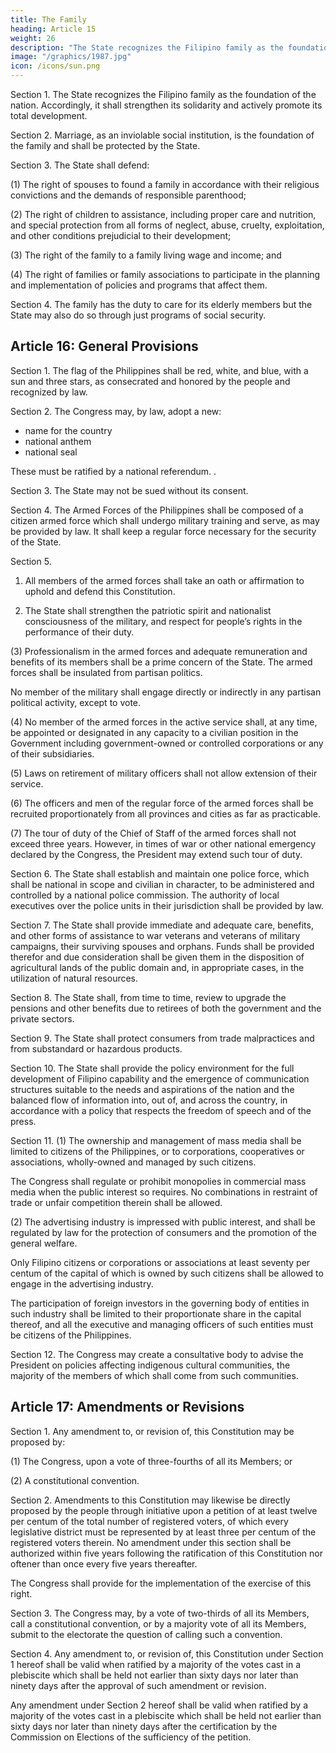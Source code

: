 ```yaml
---
title: The Family
heading: Article 15
weight: 26
description: "The State recognizes the Filipino family as the foundation of the nation. Accordingly, it shall strengthen its solidarity and actively promote its total development"
image: "/graphics/1987.jpg"
icon: /icons/sun.png
---
```



Section 1. The State recognizes the Filipino family as the foundation of the nation. Accordingly, it shall strengthen its solidarity and actively promote its total development.

Section 2. Marriage, as an inviolable social institution, is the foundation of the family and shall be protected by the State.

Section 3. The State shall defend:

(1) The right of spouses to found a family in accordance with their religious convictions and the demands of responsible parenthood;

(2) The right of children to assistance, including proper care and nutrition, and special protection from all forms of neglect, abuse, cruelty, exploitation, and other conditions prejudicial to their development;

(3) The right of the family to a family living wage and income; and

(4) The right of families or family associations to participate in the planning and implementation of policies and programs that affect them.

Section 4. The family has the duty to care for its elderly members but the State may also do so through just programs of social security.



## Article 16: General Provisions

Section 1. The flag of the Philippines shall be red, white, and blue, with a sun and three stars, as consecrated and honored by the people and recognized by law.

Section 2. The Congress may, by law, adopt a new:
- name for the country
- national anthem
- national seal

These must be ratified by a national referendum.<!-- , which shall all be truly reflective and symbolic of the ideals, history, and traditions of the people. Such law shall take effect only upon its ratification by the people in --> .


Section 3. The State may not be sued without its consent.

Section 4. The Armed Forces of the Philippines shall be composed of a citizen armed force which shall undergo military training and serve, as may be provided by law. It shall keep a regular force necessary for the security of the State.

Section 5.

1. All members of the armed forces shall take an oath or affirmation to uphold and defend this Constitution.

2. The State shall strengthen the patriotic spirit and nationalist consciousness of the military, and respect for people’s rights in the performance of their duty.

(3) Professionalism in the armed forces and adequate remuneration and benefits of its members shall be a prime concern of the State. The armed forces shall be insulated from partisan politics.

No member of the military shall engage directly or indirectly in any partisan political activity, except to vote.

(4) No member of the armed forces in the active service shall, at any time, be appointed or designated in any capacity to a civilian position in the Government including government-owned or controlled corporations or any of their subsidiaries.

(5) Laws on retirement of military officers shall not allow extension of their service.

(6) The officers and men of the regular force of the armed forces shall be recruited proportionately from all provinces and cities as far as practicable.

(7) The tour of duty of the Chief of Staff of the armed forces shall not exceed three years. However, in times of war or other national emergency declared by the Congress, the President may extend such tour of duty.

Section 6. The State shall establish and maintain one police force, which shall be national in scope and civilian in character, to be administered and controlled by a national police commission. The authority of local executives over the police units in their jurisdiction shall be provided by law.

Section 7. The State shall provide immediate and adequate care, benefits, and other forms of assistance to war veterans and veterans of military campaigns, their surviving spouses and orphans. Funds shall be provided therefor and due consideration shall be given them in the disposition of agricultural lands of the public domain and, in appropriate cases, in the utilization of natural resources.

Section 8. The State shall, from time to time, review to upgrade the pensions and other benefits due to retirees of both the government and the private sectors.

Section 9. The State shall protect consumers from trade malpractices and from substandard or hazardous products.

Section 10. The State shall provide the policy environment for the full development of Filipino capability and the emergence of communication structures suitable to the needs and aspirations of the nation and the balanced flow of information into, out of, and across the country, in accordance with a policy that respects the freedom of speech and of the press.

Section 11. (1) The ownership and management of mass media shall be limited to citizens of the Philippines, or to corporations, cooperatives or associations, wholly-owned and managed by such citizens.

The Congress shall regulate or prohibit monopolies in commercial mass media when the public interest so requires. No combinations in restraint of trade or unfair competition therein shall be allowed.

(2) The advertising industry is impressed with public interest, and shall be regulated by law for the protection of consumers and the promotion of the general welfare.

Only Filipino citizens or corporations or associations at least seventy per centum of the capital of which is owned by such citizens shall be allowed to engage in the advertising industry.

The participation of foreign investors in the governing body of entities in such industry shall be limited to their proportionate share in the capital thereof, and all the executive and managing officers of such entities must be citizens of the Philippines.

Section 12. The Congress may create a consultative body to advise the President on policies affecting indigenous cultural communities, the majority of the members of which shall come from such communities.



## Article 17: Amendments or Revisions

Section 1. Any amendment to, or revision of, this Constitution may be proposed by:

(1) The Congress, upon a vote of three-fourths of all its Members; or

(2) A constitutional convention.

Section 2. Amendments to this Constitution may likewise be directly proposed by the people through initiative upon a petition of at least twelve per centum of the total number of registered voters, of which every legislative district must be represented by at least three per centum of the registered voters therein. No amendment under this section shall be authorized within five years following the ratification of this Constitution nor oftener than once every five years thereafter.

The Congress shall provide for the implementation of the exercise of this right.

Section 3. The Congress may, by a vote of two-thirds of all its Members, call a constitutional convention, or by a majority vote of all its Members, submit to the electorate the question of calling such a convention.

Section 4. Any amendment to, or revision of, this Constitution under Section 1 hereof shall be valid when ratified by a majority of the votes cast in a plebiscite which shall be held not earlier than sixty days nor later than ninety days after the approval of such amendment or revision.

Any amendment under Section 2 hereof shall be valid when ratified by a majority of the votes cast in a plebiscite which shall be held not earlier than sixty days nor later than ninety days after the certification by the Commission on Elections of the sufficiency of the petition.
